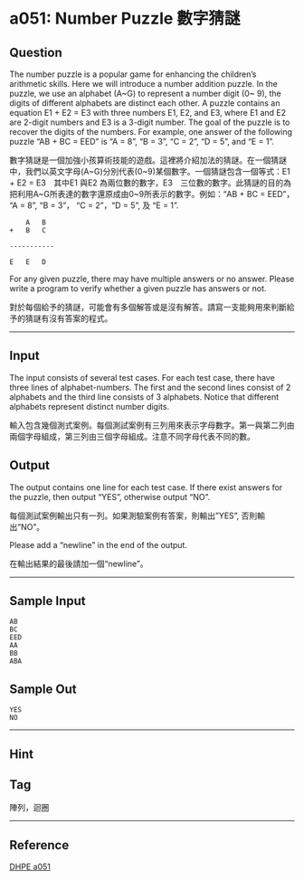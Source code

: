 # a051: Number Puzzle 數字猜謎

## Question
The number puzzle is a popular game for enhancing the children’s arithmetic skills. Here we will introduce a number addition puzzle. In the puzzle, we use an alphabet (A~G) to represent a number digit (0~ 9), the digits of different alphabets are distinct each other. A puzzle contains an equation E1 + E2 = E3 with three numbers E1, E2, and E3, where E1 and E2 are 2-digit numbers and E3 is a 3-digit number. The goal of the puzzle is to recover the digits of the numbers. For example, one answer of the following puzzle “AB + BC = EED” is “A = 8”, “B = 3”, “C = 2”, “D = 5”, and “E = 1”.

數字猜謎是一個加強小孩算術技能的遊戲。這裡將介紹加法的猜謎。在一個猜謎中，我們以英文字母(A~G)分別代表(0~9)某個數字。一個猜謎包含一個等式：E1 + E2 = E3　其中E1 與E2 為兩位數的數字，E3　三位數的數字。此猜謎的目的為把利用A~G所表達的數字還原成由0~9所表示的數字。例如：“AB + BC = EED”， “A = 8”, “B = 3”， “C = 2”，“D = 5”, 及 “E = 1”.　    

```
 	A	B
+	B	C

-----------

E	E	D
```

For any given puzzle, there may have multiple answers or no answer. Please write a program to verify whether a given puzzle has answers or not.

對於每個給予的猜謎，可能會有多個解答或是沒有解答。請寫一支能夠用來判斷給予的猜謎有沒有答案的程式。

---

## Input
The input consists of several test cases. For each test case, there have three lines of alphabet-numbers. The first and the second lines consist of 2 alphabets and the third line consists of 3 alphabets. Notice that different alphabets represent distinct number digits.

輸入包含幾個測式案例。每個測試案例有三列用來表示字母數字。第一與第二列由兩個字母組成，第三列由三個字母組成。注意不同字母代表不同的數。

## Output
The output contains one line for each test case. If there exist answers for the puzzle, then output “YES”, otherwise output “NO”.

每個測試案例輸出只有一列。如果測驗案例有答案，則輸出”YES”, 否則輸出”NO”。

Please add a “newline” in the end of the output.

在輸出結果的最後請加一個“newline”。

---

## Sample Input
```
AB 
BC 
EED 
AA 
BB 
ABA
```

## Sample Out
```
YES 
NO
```

---

## Hint

## Tag
陣列，迴圈

---
## Reference
[DHPE a051](http://134.208.12.72/ShowProblem?problemid=a051)
